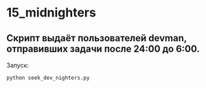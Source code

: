 # 15_midnighters

Скрипт выдаёт пользователей devman, отправивших задачи после 24:00 до 6:00.
---------------------------------------------------------------------------

Запуск:

    python seek_dev_nighters.py
